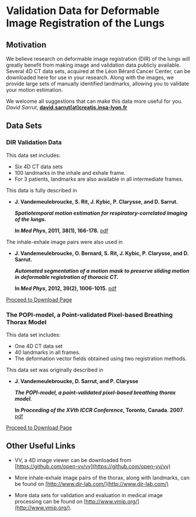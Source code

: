 
# Validation Data for Deformable Image Registration of the Lungs

## Motivation

We believe research on deformable image registration (DIR) of the lungs will greatly benefit from making image and validation data publicly available. Several 4D CT data sets, acquired at the Léon Bérard Cancer Center, can be downloaded here for use in your research. Along with the images, we provide large sets of manually identified landmarks, allowing you to validate your motion estimation.

We welcome all suggestions that can make this data more useful for you.  _David Sarrut_,  **[david.sarrut[at]creatis.insa-lyon.fr](mailto:david.sarrut@creatis.insa-lyon.fr)**

## Data Sets

### DIR Validation Data

This data set includes:

-   Six 4D CT data sets
-   100 landmarks in the inhale and exhale frame.
-   For 3 patients, landmarks are also available in all intermediate frames.

This data is fully described in

-   **J. Vandemeulebroucke, S. Rit, J. Kybic, P. Clarysse, and D. Sarrut.**
    
    _**Spatiotemporal motion estimation for respiratory-correlated imaging of the lungs.**_
    
    **In  _Med Phys_, 2011, 38(1), 166-178.**  [pdf](https://www.creatis.insa-lyon.fr/rio/popi-model?action=AttachFile&do=view&target=Vandemeulebroucke2011.pdf "pdf")
    

The inhale-exhale image pairs were also used in

-   **J. Vandemeulebroucke, O. Bernard, S. Rit, J. Kybic, P. Clarysse, and D. Sarrut.**
    
    _**Automated segmentation of a motion mask to preserve sliding motion in deformable registration of thoracic CT.**_
    
    **In  _Med Phys_, 2012, 39(2), 1006-1015.**  [pdf](https://www.creatis.insa-lyon.fr/rio/popi-model?action=AttachFile&do=view&target=Vandemeulebroucke2012.pdf "pdf")
    

[Proceed to Download Page](https://www.creatis.insa-lyon.fr/rio/dir_validation_data)

### The POPI-model, a Point-validated Pixel-based Breathing Thorax Model

This data set includes:

-   One 4D CT data set
-   40 landmarks in all frames.
-   The deformation vector fields obtained using two registration methods.

This data set was originally described in

-   **J. Vandemeulebroucke, D. Sarrut, and P. Clarysse**
    
    _**The POPI-model, a point-validated pixel-based breathing thorax model.**_
    
    **In  _Proceeding of the XVth ICCR Conference_, Toronto, Canada. 2007**.  [pdf](https://www.creatis.insa-lyon.fr/rio/popi-model?action=AttachFile&do=view&target=Vandemeulebroucke2007.pdf "pdf")
    

[Proceed to Download Page](https://www.creatis.insa-lyon.fr/rio/popi-model_original_page)

## Other Useful Links

-   VV, a 4D image viewer can be downloaded from  [https://github.com/open-vv/vv](https://github.com/open-vv/vv)
    
-   More inhale-exhale image pairs of the thorax, along with landmarks, can be found on  [http://www.dir-lab.com/](http://www.dir-lab.com/)
    
-   More data sets for validation and evaluation in medical image processing can be found on  [http://www.vmip.org/](http://www.vmip.org/).

